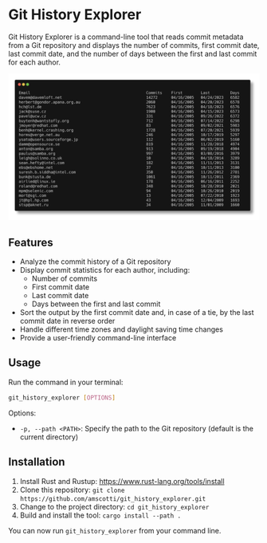 # Git History Explorer

Git History Explorer is a command-line tool that reads commit metadata from a Git repository and displays the number of commits, first commit date, last commit date, and the number of days between the first and last commit for each author.

![Screenshot](screenshot.png)

## Features

- Analyze the commit history of a Git repository
- Display commit statistics for each author, including:
  - Number of commits
  - First commit date
  - Last commit date
  - Days between the first and last commit
- Sort the output by the first commit date and, in case of a tie, by the last commit date in reverse order
- Handle different time zones and daylight saving time changes
- Provide a user-friendly command-line interface

## Usage

Run the command in your terminal:

```bash
git_history_explorer [OPTIONS]
```

Options:

- `-p, --path <PATH>`: Specify the path to the Git repository (default is the current directory)

## Installation

1. Install Rust and Rustup: https://www.rust-lang.org/tools/install
2. Clone this repository: `git clone https://github.com/amscotti/git_history_explorer.git`
3. Change to the project directory: `cd git_history_explorer`
4. Build and install the tool: `cargo install --path .`

You can now run `git_history_explorer` from your command line.
